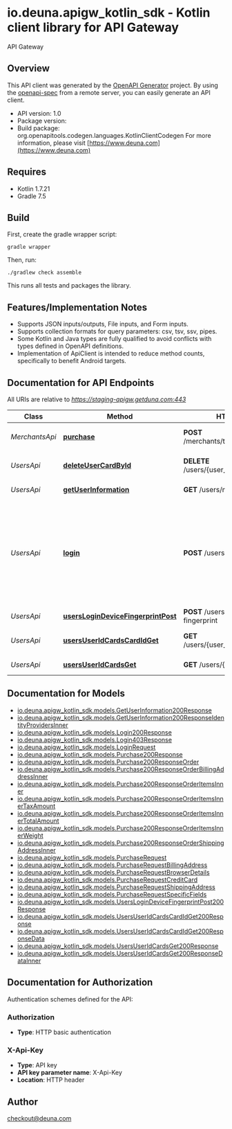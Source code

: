# io.deuna.apigw_kotlin_sdk - Kotlin client library for API Gateway

API Gateway

## Overview
This API client was generated by the [OpenAPI Generator](https://openapi-generator.tech) project.  By using the [openapi-spec](https://github.com/OAI/OpenAPI-Specification) from a remote server, you can easily generate an API client.

- API version: 1.0
- Package version: 
- Build package: org.openapitools.codegen.languages.KotlinClientCodegen
For more information, please visit [https://www.deuna.com](https://www.deuna.com)

## Requires

* Kotlin 1.7.21
* Gradle 7.5

## Build

First, create the gradle wrapper script:

```
gradle wrapper
```

Then, run:

```
./gradlew check assemble
```

This runs all tests and packages the library.

## Features/Implementation Notes

* Supports JSON inputs/outputs, File inputs, and Form inputs.
* Supports collection formats for query parameters: csv, tsv, ssv, pipes.
* Some Kotlin and Java types are fully qualified to avoid conflicts with types defined in OpenAPI definitions.
* Implementation of ApiClient is intended to reduce method counts, specifically to benefit Android targets.

<a id="documentation-for-api-endpoints"></a>
## Documentation for API Endpoints

All URIs are relative to *https://staging-apigw.getduna.com:443*

Class | Method | HTTP request | Description
------------ | ------------- | ------------- | -------------
*MerchantsApi* | [**purchase**](docs/MerchantsApi.md#purchase) | **POST** /merchants/transactions/purchase | Make the payment of the order.
*UsersApi* | [**deleteUserCardById**](docs/UsersApi.md#deleteusercardbyid) | **DELETE** /users/{user_id}/cards/{card_id} | Remove card by identifier
*UsersApi* | [**getUserInformation**](docs/UsersApi.md#getuserinformation) | **GET** /users/me | Get User Information
*UsersApi* | [**login**](docs/UsersApi.md#login) | **POST** /users/login | Allows logging in with the OTP code sent to the user's email or phone. This must be specified in the query param.
*UsersApi* | [**usersLoginDeviceFingerprintPost**](docs/UsersApi.md#userslogindevicefingerprintpost) | **POST** /users/login/device-fingerprint | Login User
*UsersApi* | [**usersUserIdCardsCardIdGet**](docs/UsersApi.md#usersuseridcardscardidget) | **GET** /users/{user_id}/cards/{card_id} | Obtain a card by its identifier.
*UsersApi* | [**usersUserIdCardsGet**](docs/UsersApi.md#usersuseridcardsget) | **GET** /users/{user_id}/cards | Get all user cards


<a id="documentation-for-models"></a>
## Documentation for Models

 - [io.deuna.apigw_kotlin_sdk.models.GetUserInformation200Response](docs/GetUserInformation200Response.md)
 - [io.deuna.apigw_kotlin_sdk.models.GetUserInformation200ResponseIdentityProvidersInner](docs/GetUserInformation200ResponseIdentityProvidersInner.md)
 - [io.deuna.apigw_kotlin_sdk.models.Login200Response](docs/Login200Response.md)
 - [io.deuna.apigw_kotlin_sdk.models.Login403Response](docs/Login403Response.md)
 - [io.deuna.apigw_kotlin_sdk.models.LoginRequest](docs/LoginRequest.md)
 - [io.deuna.apigw_kotlin_sdk.models.Purchase200Response](docs/Purchase200Response.md)
 - [io.deuna.apigw_kotlin_sdk.models.Purchase200ResponseOrder](docs/Purchase200ResponseOrder.md)
 - [io.deuna.apigw_kotlin_sdk.models.Purchase200ResponseOrderBillingAddressInner](docs/Purchase200ResponseOrderBillingAddressInner.md)
 - [io.deuna.apigw_kotlin_sdk.models.Purchase200ResponseOrderItemsInner](docs/Purchase200ResponseOrderItemsInner.md)
 - [io.deuna.apigw_kotlin_sdk.models.Purchase200ResponseOrderItemsInnerTaxAmount](docs/Purchase200ResponseOrderItemsInnerTaxAmount.md)
 - [io.deuna.apigw_kotlin_sdk.models.Purchase200ResponseOrderItemsInnerTotalAmount](docs/Purchase200ResponseOrderItemsInnerTotalAmount.md)
 - [io.deuna.apigw_kotlin_sdk.models.Purchase200ResponseOrderItemsInnerWeight](docs/Purchase200ResponseOrderItemsInnerWeight.md)
 - [io.deuna.apigw_kotlin_sdk.models.Purchase200ResponseOrderShippingAddressInner](docs/Purchase200ResponseOrderShippingAddressInner.md)
 - [io.deuna.apigw_kotlin_sdk.models.PurchaseRequest](docs/PurchaseRequest.md)
 - [io.deuna.apigw_kotlin_sdk.models.PurchaseRequestBillingAddress](docs/PurchaseRequestBillingAddress.md)
 - [io.deuna.apigw_kotlin_sdk.models.PurchaseRequestBrowserDetails](docs/PurchaseRequestBrowserDetails.md)
 - [io.deuna.apigw_kotlin_sdk.models.PurchaseRequestCreditCard](docs/PurchaseRequestCreditCard.md)
 - [io.deuna.apigw_kotlin_sdk.models.PurchaseRequestShippingAddress](docs/PurchaseRequestShippingAddress.md)
 - [io.deuna.apigw_kotlin_sdk.models.PurchaseRequestSpecificFields](docs/PurchaseRequestSpecificFields.md)
 - [io.deuna.apigw_kotlin_sdk.models.UsersLoginDeviceFingerprintPost200Response](docs/UsersLoginDeviceFingerprintPost200Response.md)
 - [io.deuna.apigw_kotlin_sdk.models.UsersUserIdCardsCardIdGet200Response](docs/UsersUserIdCardsCardIdGet200Response.md)
 - [io.deuna.apigw_kotlin_sdk.models.UsersUserIdCardsCardIdGet200ResponseData](docs/UsersUserIdCardsCardIdGet200ResponseData.md)
 - [io.deuna.apigw_kotlin_sdk.models.UsersUserIdCardsGet200Response](docs/UsersUserIdCardsGet200Response.md)
 - [io.deuna.apigw_kotlin_sdk.models.UsersUserIdCardsGet200ResponseDataInner](docs/UsersUserIdCardsGet200ResponseDataInner.md)


<a id="documentation-for-authorization"></a>
## Documentation for Authorization


Authentication schemes defined for the API:
<a id="Authorization"></a>
### Authorization

- **Type**: HTTP basic authentication

<a id="X-Api-Key"></a>
### X-Api-Key

- **Type**: API key
- **API key parameter name**: X-Api-Key
- **Location**: HTTP header



## Author

checkout@deuna.com
